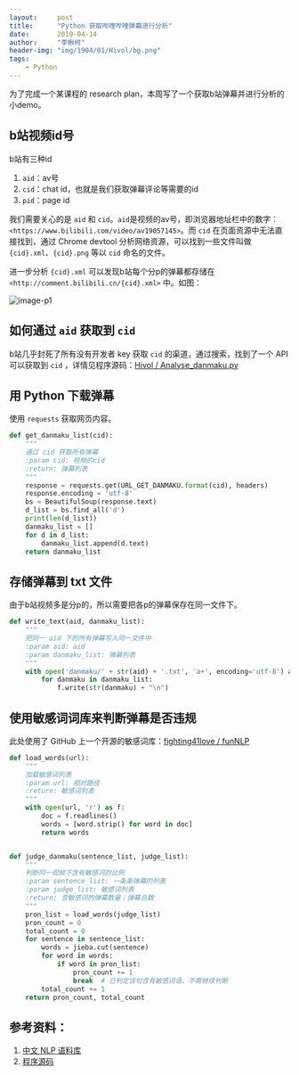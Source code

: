 ```yaml
---
layout:     post
title:      "Python 获取哔哩哔哩弹幕进行分析"
date:       2019-04-14
author:     "李楸柯"
header-img: "img/1904/01/Hivol/bg.png"
tags:
    - Python
---
```


为了完成一个某课程的 research plan，本周写了一个获取b站弹幕并进行分析的小demo。

## b站视频id号

b站有三种id

1. `aid`：av号
2. `cid`：chat id，也就是我们获取弹幕评论等需要的id
3. `pid`：page id

我们需要关心的是 `aid` 和 `cid`。`aid`是视频的av号，即浏览器地址栏中的数字：`<https://www.bilibili.com/video/av19057145>`。而 `cid` 在页面资源中无法直接找到，通过 Chrome devtool 分析网络资源，可以找到一些文件叫做 `{cid}.xml`、`{cid}.png` 等以 `cid` 命名的文件。

进一步分析 `{cid}.xml` 可以发现b站每个分p的弹幕都存储在 `<http://comment.bilibili.cn/{cid}.xml>` 中。如图：

![image-p1](/Blog-Share/img/1904/02/Hivol/p1.png)

## 如何通过 `aid` 获取到 `cid`

b站几乎封死了所有没有开发者 key 获取 `cid` 的渠道，通过搜索，找到了一个 API 可以获取到 `cid` ，详情见程序源码：[Hivol / Analyse_danmaku.py](<https://gist.github.com/Hivol/a482d9573662306fece7ada9357ab8c0>)

## 用 Python 下载弹幕

使用 `requests` 获取网页内容。

```python
def get_danmaku_list(cid):
    """
    通过 cid 获取所有弹幕
    :param cid: 视频的cid
    :return: 弹幕列表
    """
    response = requests.get(URL_GET_DANMAKU.format(cid), headers)
    response.encoding = 'utf-8'
    bs = BeautifulSoup(response.text)
    d_list = bs.find_all('d')
    print(len(d_list))
    danmaku_list = []
    for d in d_list:
        danmaku_list.append(d.text)
    return danmaku_list
```

## 存储弹幕到 txt 文件

由于b站视频多是分p的，所以需要把各p的弹幕保存在同一文件下。

```python
def write_text(aid, danmaku_list):
    """
    把同一 aid 下的所有弹幕写入同一文件中
    :param aid: aid
    :param danmaku_list: 弹幕列表
    """
    with open('danmaku/' + str(aid) + '.txt', 'a+', encoding='utf-8') as f:
        for danmaku in danmaku_list:
            f.write(str(danmaku) + "\n")
```

## 使用敏感词词库来判断弹幕是否违规

此处使用了 GitHub 上一个开源的敏感词库：[fighting41love / funNLP](<https://github.com/fighting41love/funNLP>)

```python
def load_words(url):
    """
    加载敏感词列表
    :param url: 相对路径
    :return: 敏感词列表
    """
    with open(url, 'r') as f:
        doc = f.readlines()
        words = [word.strip() for word in doc]
        return words


def judge_danmaku(sentence_list, judge_list):
    """
    判断同一视频下含有敏感词的比例
    :param sentence_list: 一条条弹幕的列表
    :param judge_list: 敏感词列表
    :return: 含敏感词的弹幕数量；弹幕总数
    """
    pron_list = load_words(judge_list)
    pron_count = 0
    total_count = 0
    for sentence in sentence_list:
        words = jieba.cut(sentence)
        for word in words:
            if word in pron_list:
                pron_count += 1
                break  # 已判定该句含有敏感词语，不需继续判断
        total_count += 1
    return pron_count, total_count
```

## 参考资料：

1. [中文 NLP 语料库](<https://github.com/fighting41love/funNLP>)
2. [程序源码](https://gist.github.com/Hivol/a482d9573662306fece7ada9357ab8c0)
